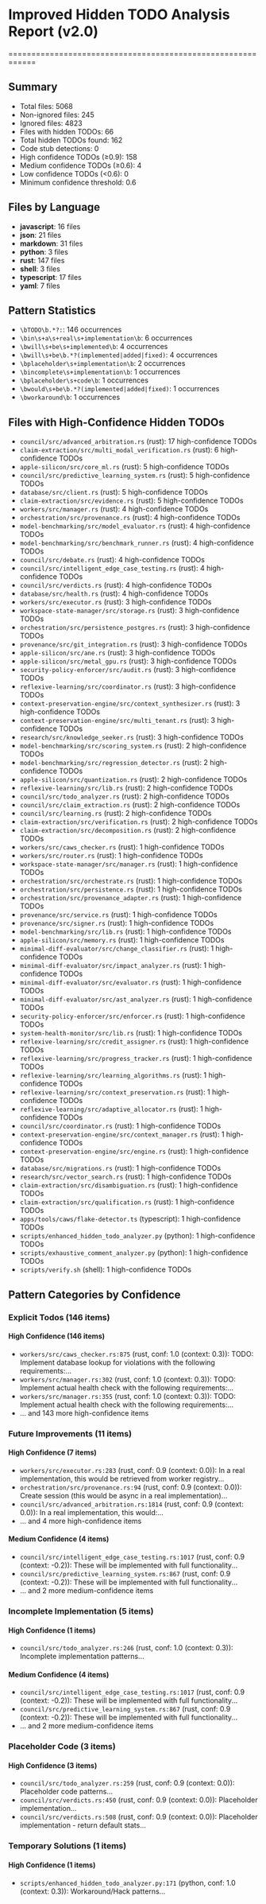 # Improved Hidden TODO Analysis Report (v2.0)
============================================================

## Summary
- Total files: 5068
- Non-ignored files: 245
- Ignored files: 4823
- Files with hidden TODOs: 66
- Total hidden TODOs found: 162
- Code stub detections: 0
- High confidence TODOs (≥0.9): 158
- Medium confidence TODOs (≥0.6): 4
- Low confidence TODOs (<0.6): 0
- Minimum confidence threshold: 0.6

## Files by Language
- **javascript**: 16 files
- **json**: 21 files
- **markdown**: 31 files
- **python**: 3 files
- **rust**: 147 files
- **shell**: 3 files
- **typescript**: 17 files
- **yaml**: 7 files

## Pattern Statistics
- `\bTODO\b.*?:`: 146 occurrences
- `\bin\s+a\s+real\s+implementation\b`: 6 occurrences
- `\bwill\s+be\s+implemented\b`: 4 occurrences
- `\bwill\s+be\b.*?(implemented|added|fixed)`: 4 occurrences
- `\bplaceholder\s+implementation\b`: 2 occurrences
- `\bincomplete\s+implementation\b`: 1 occurrences
- `\bplaceholder\s+code\b`: 1 occurrences
- `\bwould\s+be\b.*?(implemented|added|fixed)`: 1 occurrences
- `\bworkaround\b`: 1 occurrences

## Files with High-Confidence Hidden TODOs
- `council/src/advanced_arbitration.rs` (rust): 17 high-confidence TODOs
- `claim-extraction/src/multi_modal_verification.rs` (rust): 6 high-confidence TODOs
- `apple-silicon/src/core_ml.rs` (rust): 5 high-confidence TODOs
- `council/src/predictive_learning_system.rs` (rust): 5 high-confidence TODOs
- `database/src/client.rs` (rust): 5 high-confidence TODOs
- `claim-extraction/src/evidence.rs` (rust): 5 high-confidence TODOs
- `workers/src/manager.rs` (rust): 4 high-confidence TODOs
- `orchestration/src/provenance.rs` (rust): 4 high-confidence TODOs
- `model-benchmarking/src/model_evaluator.rs` (rust): 4 high-confidence TODOs
- `model-benchmarking/src/benchmark_runner.rs` (rust): 4 high-confidence TODOs
- `council/src/debate.rs` (rust): 4 high-confidence TODOs
- `council/src/intelligent_edge_case_testing.rs` (rust): 4 high-confidence TODOs
- `council/src/verdicts.rs` (rust): 4 high-confidence TODOs
- `database/src/health.rs` (rust): 4 high-confidence TODOs
- `workers/src/executor.rs` (rust): 3 high-confidence TODOs
- `workspace-state-manager/src/storage.rs` (rust): 3 high-confidence TODOs
- `orchestration/src/persistence_postgres.rs` (rust): 3 high-confidence TODOs
- `provenance/src/git_integration.rs` (rust): 3 high-confidence TODOs
- `apple-silicon/src/ane.rs` (rust): 3 high-confidence TODOs
- `apple-silicon/src/metal_gpu.rs` (rust): 3 high-confidence TODOs
- `security-policy-enforcer/src/audit.rs` (rust): 3 high-confidence TODOs
- `reflexive-learning/src/coordinator.rs` (rust): 3 high-confidence TODOs
- `context-preservation-engine/src/context_synthesizer.rs` (rust): 3 high-confidence TODOs
- `context-preservation-engine/src/multi_tenant.rs` (rust): 3 high-confidence TODOs
- `research/src/knowledge_seeker.rs` (rust): 3 high-confidence TODOs
- `model-benchmarking/src/scoring_system.rs` (rust): 2 high-confidence TODOs
- `model-benchmarking/src/regression_detector.rs` (rust): 2 high-confidence TODOs
- `apple-silicon/src/quantization.rs` (rust): 2 high-confidence TODOs
- `reflexive-learning/src/lib.rs` (rust): 2 high-confidence TODOs
- `council/src/todo_analyzer.rs` (rust): 2 high-confidence TODOs
- `council/src/claim_extraction.rs` (rust): 2 high-confidence TODOs
- `council/src/learning.rs` (rust): 2 high-confidence TODOs
- `claim-extraction/src/verification.rs` (rust): 2 high-confidence TODOs
- `claim-extraction/src/decomposition.rs` (rust): 2 high-confidence TODOs
- `workers/src/caws_checker.rs` (rust): 1 high-confidence TODOs
- `workers/src/router.rs` (rust): 1 high-confidence TODOs
- `workspace-state-manager/src/manager.rs` (rust): 1 high-confidence TODOs
- `orchestration/src/orchestrate.rs` (rust): 1 high-confidence TODOs
- `orchestration/src/persistence.rs` (rust): 1 high-confidence TODOs
- `orchestration/src/provenance_adapter.rs` (rust): 1 high-confidence TODOs
- `provenance/src/service.rs` (rust): 1 high-confidence TODOs
- `provenance/src/signer.rs` (rust): 1 high-confidence TODOs
- `model-benchmarking/src/lib.rs` (rust): 1 high-confidence TODOs
- `apple-silicon/src/memory.rs` (rust): 1 high-confidence TODOs
- `minimal-diff-evaluator/src/change_classifier.rs` (rust): 1 high-confidence TODOs
- `minimal-diff-evaluator/src/impact_analyzer.rs` (rust): 1 high-confidence TODOs
- `minimal-diff-evaluator/src/evaluator.rs` (rust): 1 high-confidence TODOs
- `minimal-diff-evaluator/src/ast_analyzer.rs` (rust): 1 high-confidence TODOs
- `security-policy-enforcer/src/enforcer.rs` (rust): 1 high-confidence TODOs
- `system-health-monitor/src/lib.rs` (rust): 1 high-confidence TODOs
- `reflexive-learning/src/credit_assigner.rs` (rust): 1 high-confidence TODOs
- `reflexive-learning/src/progress_tracker.rs` (rust): 1 high-confidence TODOs
- `reflexive-learning/src/learning_algorithms.rs` (rust): 1 high-confidence TODOs
- `reflexive-learning/src/context_preservation.rs` (rust): 1 high-confidence TODOs
- `reflexive-learning/src/adaptive_allocator.rs` (rust): 1 high-confidence TODOs
- `council/src/coordinator.rs` (rust): 1 high-confidence TODOs
- `context-preservation-engine/src/context_manager.rs` (rust): 1 high-confidence TODOs
- `context-preservation-engine/src/engine.rs` (rust): 1 high-confidence TODOs
- `database/src/migrations.rs` (rust): 1 high-confidence TODOs
- `research/src/vector_search.rs` (rust): 1 high-confidence TODOs
- `claim-extraction/src/disambiguation.rs` (rust): 1 high-confidence TODOs
- `claim-extraction/src/qualification.rs` (rust): 1 high-confidence TODOs
- `apps/tools/caws/flake-detector.ts` (typescript): 1 high-confidence TODOs
- `scripts/enhanced_hidden_todo_analyzer.py` (python): 1 high-confidence TODOs
- `scripts/exhaustive_comment_analyzer.py` (python): 1 high-confidence TODOs
- `scripts/verify.sh` (shell): 1 high-confidence TODOs

## Pattern Categories by Confidence
### Explicit Todos (146 items)
#### High Confidence (146 items)
- `workers/src/caws_checker.rs:875` (rust, conf: 1.0 (context: 0.3)): TODO: Implement database lookup for violations with the following requirements:...
- `workers/src/manager.rs:302` (rust, conf: 1.0 (context: 0.3)): TODO: Implement actual health check with the following requirements:...
- `workers/src/manager.rs:355` (rust, conf: 1.0 (context: 0.3)): TODO: Implement actual health check with the following requirements:...
- ... and 143 more high-confidence items

### Future Improvements (11 items)
#### High Confidence (7 items)
- `workers/src/executor.rs:283` (rust, conf: 0.9 (context: 0.0)): In a real implementation, this would be retrieved from worker registry...
- `orchestration/src/provenance.rs:94` (rust, conf: 0.9 (context: 0.0)): Create session (this would be async in a real implementation)...
- `council/src/advanced_arbitration.rs:1814` (rust, conf: 0.9 (context: 0.0)): In a real implementation, this would:...
- ... and 4 more high-confidence items
#### Medium Confidence (4 items)
- `council/src/intelligent_edge_case_testing.rs:1017` (rust, conf: 0.9 (context: -0.2)): These will be implemented with full functionality...
- `council/src/predictive_learning_system.rs:867` (rust, conf: 0.9 (context: -0.2)): These will be implemented with full functionality...
- ... and 2 more medium-confidence items

### Incomplete Implementation (5 items)
#### High Confidence (1 items)
- `council/src/todo_analyzer.rs:246` (rust, conf: 1.0 (context: 0.3)): Incomplete implementation patterns...
#### Medium Confidence (4 items)
- `council/src/intelligent_edge_case_testing.rs:1017` (rust, conf: 0.9 (context: -0.2)): These will be implemented with full functionality...
- `council/src/predictive_learning_system.rs:867` (rust, conf: 0.9 (context: -0.2)): These will be implemented with full functionality...
- ... and 2 more medium-confidence items

### Placeholder Code (3 items)
#### High Confidence (3 items)
- `council/src/todo_analyzer.rs:259` (rust, conf: 0.9 (context: 0.0)): Placeholder code patterns...
- `council/src/verdicts.rs:450` (rust, conf: 0.9 (context: 0.0)): Placeholder implementation...
- `council/src/verdicts.rs:508` (rust, conf: 0.9 (context: 0.0)): Placeholder implementation - return default stats...

### Temporary Solutions (1 items)
#### High Confidence (1 items)
- `scripts/enhanced_hidden_todo_analyzer.py:171` (python, conf: 1.0 (context: 0.3)): Workaround/Hack patterns...
